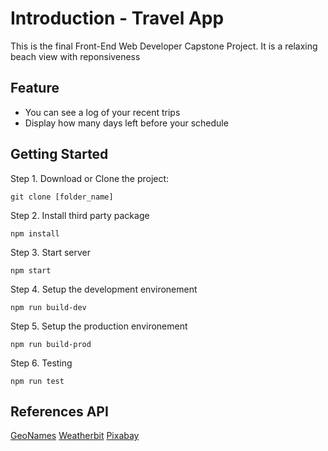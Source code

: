 # Introduction - Travel App

This is the final Front-End Web Developer Capstone Project. It is a relaxing beach view with reponsiveness

## Feature

- You can see a log of your recent trips 
- Display how many days left before your schedule

## Getting Started

Step 1. Download or Clone the project:
```
git clone [folder_name]
```

Step 2. Install third party package
```
npm install
```

Step 3. Start server
```
npm start
```

Step 4. Setup the development environement
```
npm run build-dev
```

Step 5. Setup the production environement
```
npm run build-prod
```

Step 6. Testing
```
npm run test
```

<!-- ## Link 

[Travel App]() -->

## References API

[GeoNames](http://www.geonames.org/export/web-services.html)
[Weatherbit](https://www.weatherbit.io/)
[Pixabay](https://pixabay.com/api/docs/)
